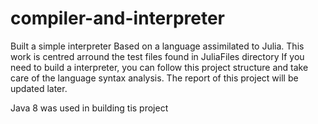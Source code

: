 # compiler-and-interpreter
Built a simple interpreter
Based on a language assimilated to Julia.
This work is centred arround the test files found in JuliaFiles directory
If you need to build a interpreter, you can follow this project structure and take care of the language syntax analysis.
The report of this project will be updated later.

Java 8 was used in building tis project

